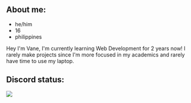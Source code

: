 ## About me:
- he/him
- 16
- philippines

Hey I'm Vane, I'm currently learning Web Development for 2 years now!
I rarely make projects since I'm more focused in my academics and rarely have time to use my laptop.

## Discord status:
<p>
  <a href="https://discord.com/users/566541776815390730">
    <img src="https://discord.c99.nl/widget/theme-4/566541776815390730.png"/>
  </a>
</p>
